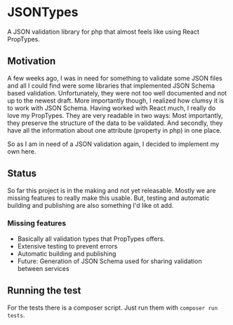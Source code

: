# JSONTypes

A JSON validation library for php that almost feels like using React PropTypes.

## Motivation

A few weeks ago, I was in need for something to validate some JSON files and all I could find were some libraries that 
implemented JSON Schema based validation. Unfortunately, they were not too well documented and not up to the newest
draft. More importantly though, I realized how clumsy it is to work with JSON Schema. Having worked with React much, I
really do love my PropTypes. They are very readable in two ways: Most importantly, they preserve the structure of the
data to be validated. And secondly, they have all the information about one attribute (property in php) in one place.

So as I am in need of a JSON validation again, I decided to implement my own here.

## Status

So far this project is in the making and not yet releasable. Mostly we are missing features to really make this usable.
But, testing and automatic building and publishing are also something I'd like ot add.

### Missing features

- Basically all validation types that PropTypes offers.
- Extensive testing to prevent errors
- Automatic building and publishing
- Future: Generation of JSON Schema used for sharing validation between services

## Running the test

For the tests there is a composer script. Just run them with `composer run tests`.
